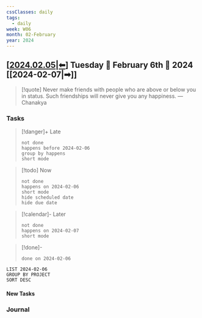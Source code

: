 ```yaml
---
cssClasses: daily
tags:
  - daily
week: W06
month: 02-February
year: 2024
---
```


## [[2024.02.05|⬅]] Tuesday 🔹 February 6th 🔹 2024 [[2024-02-07|➡]]

> [!quote] Never make friends with people who are above or below you in status. Such friendships will never give you any happiness.
> — Chanakya

### Tasks

> [!danger]+ Late
> ```tasks
> not done
> happens before 2024-02-06
> group by happens
> short mode
> ```

> [!todo] Now
> ```tasks
> not done
> happens on 2024-02-06
> short mode
> hide scheduled date
> hide due date
> ```

> [!calendar]- Later
> ```tasks
> not done
> happens on 2024-02-07
> short mode
> ```

> [!done]-
> ```tasks
> done on 2024-02-06
> ```

```toggl
LIST 2024-02-06
GROUP BY PROJECT
SORT DESC
```

#### New Tasks

### Journal

[//begin]: # "Autogenerated link references for markdown compatibility"
[2024.02.05|⬅]: 2024.02.05 "2024.02.05"
[//end]: # "Autogenerated link references"
